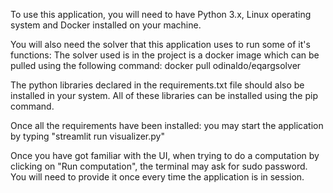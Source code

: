 
To use this application, you will need to have Python 3.x, Linux operating system and Docker installed on your machine.

You will also need the solver that this application uses to run some of it's functions:
The solver used is in the project is a docker image which can be pulled using the following command: docker pull odinaldo/eqargsolver

The python libraries declared in the requirements.txt file should also be installed in your system. All of these libraries can be installed using the pip command.

Once all the requirements have been installed: you may start the application by typing "streamlit run visualizer.py"

Once you have got familiar with the UI, when trying to do a computation by clicking on "Run computation", the terminal may ask for sudo password. You will need to provide it once every time the application is in session.
